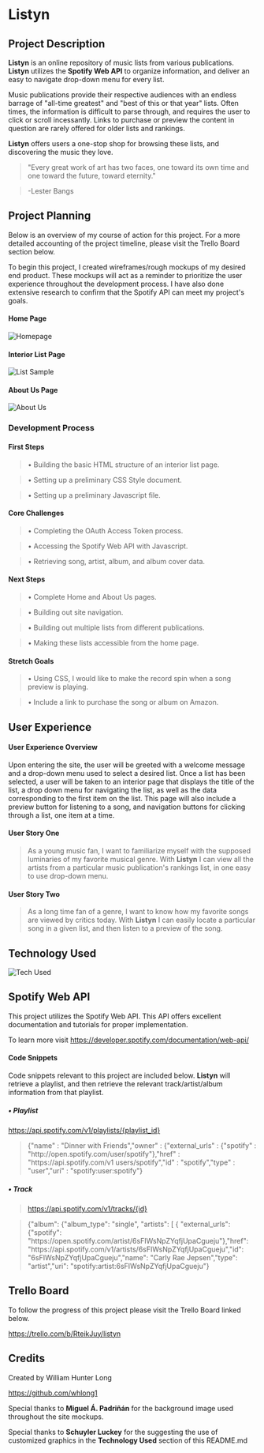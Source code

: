 # **Listyn**

## **Project Description**

**Listyn** is an online repository of music lists from various publications. **Listyn** utilizes the **Spotify Web API** to organize information, and deliver an easy to navigate drop-down menu for every list.

Music publications provide their respective audiences with an endless barrage of "all-time greatest" and "best of this or that year" lists. Often times, the information is difficult to parse through, and requires the user to click or scroll incessantly. Links to purchase or preview the content in question are rarely offered for older lists and rankings. 

**Listyn** offers users a one-stop shop for browsing these lists, and discovering the music they love. 

>"Every great work of art has two faces, one toward its own time and one toward the future, toward eternity." 

>-Lester Bangs

## **Project Planning**

Below is an overview of my course of action for this project. For a more detailed accounting of the project timeline, please visit the Trello Board section below.  

To begin this project, I created wireframes/rough mockups of my desired end product. These mockups will act as a reminder to prioritize the user experience throughout the development process. I have also done extensive research to confirm that the Spotify API can meet my project's goals.

#### Home Page

![Homepage](https://i.imgur.com/oaXpXr7.png)

#### Interior List Page

![List Sample](https://i.imgur.com/MXuPxzk.png)

#### About Us Page

![About Us](https://i.imgur.com/Cq5t3wr.png)

### **Development Process**

#### First Steps

>• Building the basic HTML structure of an interior list page.

>• Setting up a preliminary CSS Style document.

>• Setting up a preliminary Javascript file. 

#### Core Challenges

>• Completing the OAuth Access Token process. 

>• Accessing the Spotify Web API with Javascript.

>• Retrieving song, artist, album, and album cover data.

#### Next Steps

>• Complete Home and About Us pages.

>• Building out site navigation. 

>• Building out multiple lists from different publications.

>• Making these lists accessible from the home page.

#### Stretch Goals

>• Using CSS, I would like to make the record spin when a song preview is playing. 

>• Include a link to purchase the song or album on Amazon. 

## **User Experience**

#### User Experience Overview

Upon entering the site, the user will be greeted with a welcome message and a drop-down menu used to select a desired list. Once a list has been selected, a user will be taken to an interior page that displays the title of the list, a drop down menu for navigating the list, as well as the data corresponding to the first item on the list. This page will also include a preview button for listening to a song, and navigation buttons for clicking through a list, one item at a time. 

#### User Story One

>As a young music fan, I want to familiarize myself with the supposed luminaries of my favorite musical genre. With **Listyn** I can view all the artists from a particular music publication's rankings list, in one easy to use drop-down menu. 

#### User Story Two

>As a long time fan of a genre, I want to know how my favorite songs are viewed by critics today. With **Listyn** I can easily locate a particular song in a given list, and then listen to a preview of the song. 

## **Technology Used**

![Tech Used](https://i.imgur.com/6OQkMaA.png)

## **Spotify Web API**

This project utilizes the Spotify Web API. This API offers excellent documentation and tutorials for proper implementation.

To learn more visit 
https://developer.spotify.com/documentation/web-api/

#### Code Snippets

Code snippets relevant to this project are included below. **Listyn** will retrieve a playlist, and then retrieve the relevant track/artist/album information from that playlist. 

##### • Playlist

<https://api.spotify.com/v1/playlists/{playlist_id}>

><!--This is a comment-->{"name" : "Dinner with Friends","owner" : {"external_urls" : {"spotify" : "http://open.spotify.com/user/spotify"},"href" : "https://api.spotify.com/v1 users/spotify","id" : "spotify","type" : "user","uri" : "spotify:user:spotify"}

##### • Track

>https://api.spotify.com/v1/tracks/{id}

  ><!--This is a comment-->{"album": {"album_type": "single", "artists": [ { "external_urls": {"spotify": "https://open.spotify.com/artist/6sFIWsNpZYqfjUpaCgueju"},"href": "https://api.spotify.com/v1/artists/6sFIWsNpZYqfjUpaCgueju","id": "6sFIWsNpZYqfjUpaCgueju","name": "Carly Rae Jepsen","type": "artist","uri": "spotify:artist:6sFIWsNpZYqfjUpaCgueju"}

## **Trello Board**

To follow the progress of this project please visit the Trello Board linked below.

https://trello.com/b/RteikJuy/listyn

## **Credits**

Created by William Hunter Long

https://github.com/whlong1

Special thanks to **Miguel Á. Padriñán** for the background image used throughout the site mockups. 

Special thanks to **Schuyler Luckey** for the suggesting the use of customized graphics in the **Technology Used** section of this README.md






